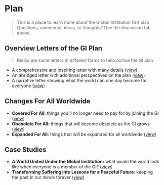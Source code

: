 # Plan
> This is a place to learn more about the Global Institution (GI) plan. Questions, comments, ideas, or thoughts? Use the discussion tab above.

## Overview Letters of the GI Plan
> Below are some letters in different forms to help outline the GI plan
- A comprehensive and inspiring letter with many details ([view](docs/letter-comprehensive.md))
- An abridged letter with additional perspectives on the plan ([view](docs/letter-abridged.md))
- A narrative letter showing what the world can one day become for everyone ([view](docs/letter-narrative.md))

## Changes For All Worldwide
- **Covered For All:** things you'll no longer need to pay for by joining the GI ([view](docs/covered-for-all.md))
- **Obosolete For All:** things that will become obsolete as the GI grows ([view](docs/obsolete-for-all.md))
- **Expanded For All:** things that will be expanded for all worldwide ([view](docs/expanded-for-all.md))

## Case Studies
- **A World United Under the Global Institution:** what would the world look like when everyone is a member of the GI? ([view](docs/case-study-global.md))
- **Transforming Suffering into Lessons for a Peaceful Future:** keeping the past in our minds forever ([view](docs/case-study-suffering.md))
